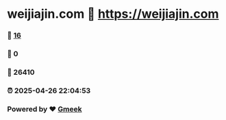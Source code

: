 # weijiajin.com :link: https://weijiajin.com 
### :page_facing_up: [16](https://weijiajin.com/tag.html) 
### :speech_balloon: 0 
### :hibiscus: 26410 
### :alarm_clock: 2025-04-26 22:04:53 
### Powered by :heart: [Gmeek](https://github.com/Meekdai/Gmeek)

